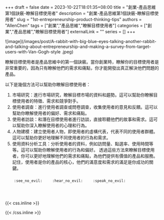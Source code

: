 +++ 
draft = false
date = 2023-10-22T18:01:35+08:00
title = "創業-產品思維第1個訣竅-瞭解目標使用者"
description = "創業-產品思維第1個訣竅-瞭解目標使用者"
slug = "1st-entrepreneurship-product-thinking-tips"
authors = "AllenChen"
tags = ["創業","產品思維","瞭解目標使用者"]
categories = ["創業","產品思維","瞭解目標使用者"]
externalLink = ""
series = []
+++

![image](/images/post/A-rabbit-with-big-blue-eyes-talking-another-rabbit-and-talking-about-entrepreneurship-and-making-a-survey-from-target-users-with-Van-Gogh-style
.jpeg)

瞭解目標使用者是產品思維中的第一個訣竅。當你創業時，瞭解你的目標使用者是非常重要的，因為只有瞭解他們的需求和痛點，你才能開發出真正解決他們問題的產品。

以下是幾個方法可以幫助你瞭解目標使用者：

1. 市場研究：進行市場研究，瞭解目標市場的資料和趨勢。這可以幫助你瞭解目標使用者的特徵、需求和競爭對手。
2. 使用者調查：進行使用者調查或問卷調查，收集使用者的意見和反饋。這可以幫助你瞭解使用者的偏好、需求和痛點。
3. 使用者訪談：和潛在目標使用者進行訪談，直接聆聽他們的故事和需求。這可以幫助你深入瞭解使用者的心理和行為。
4. 人物建模：建立使用者人物，即使用者的虛構代表，代表不同的使用者群體。這可以幫助你更好地理解不同使用者的行為和需求。
5. 使用資料分析工具：分析使用者的資料，例如訪問量、點選率、使用時間等等。這可以幫助你瞭解使用者的行為和偏好。
透過這些方法來瞭解目標使用者，你可以更好地理解他們的需求和痛點，為他們提供有價值的產品和服務。記住，使用者是你的產品的核心，他們的滿意度和需求的滿足是你成功的關鍵。


<p><span class="nowrap"><span class="emojify">🙈</span> <code>:see_no_evil:</code></span>  <span class="nowrap"><span class="emojify">🙉</span> <code>:hear_no_evil:</code></span>  <span class="nowrap"><span class="emojify">🙊</span> <code>:speak_no_evil:</code></span></p>
<br>
    

{{< css.inline >}}
<style>
.emojify {
	font-family: Apple Color Emoji, Segoe UI Emoji, NotoColorEmoji, Segoe UI Symbol, Android Emoji, EmojiSymbols;
	font-size: 2rem;
	vertical-align: middle;
}
@media screen and (max-width:650px) {
  .nowrap {
    display: block;
    margin: 25px 0;
  }
}
</style>
{{< /css.inline >}}
